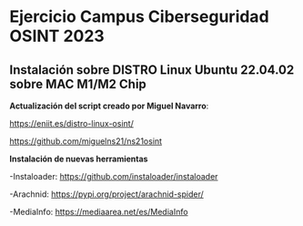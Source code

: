 # Ejercicio Campus Ciberseguridad OSINT 2023

## Instalación sobre DISTRO Linux Ubuntu 22.04.02 sobre MAC M1/M2 Chip

**Actualización del script creado por Miguel Navarro**:

https://eniit.es/distro-linux-osint/

https://github.com/miguelns21/ns21osint

**Instalación de nuevas herramientas**

-Instaloader: https://github.com/instaloader/instaloader

-Arachnid: https://pypi.org/project/arachnid-spider/

-MediaInfo: https://mediaarea.net/es/MediaInfo


